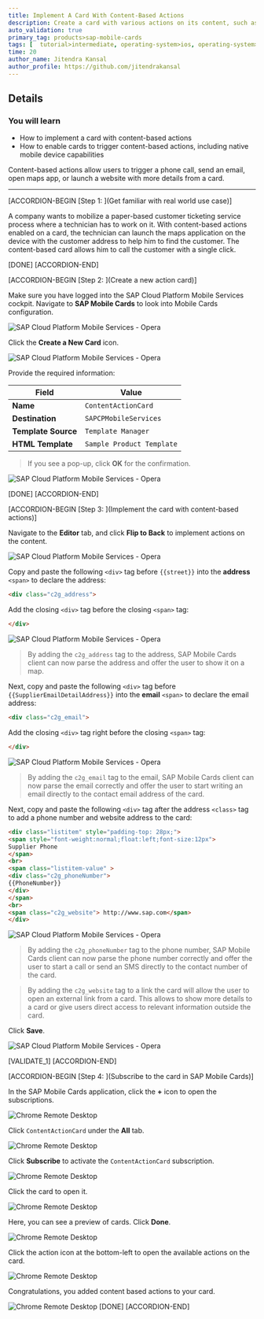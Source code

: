 ```yaml
---
title: Implement A Card With Content-Based Actions
description: Create a card with various actions on its content, such as trigger a phone call, send an email, open maps app or launch a website with more details.
auto_validation: true
primary_tag: products>sap-mobile-cards
tags: [  tutorial>intermediate, operating-system>ios, operating-system>android, topic>mobile, products>sap-cloud-platform, products>sap-mobile-cards, software-product-function>sap-cloud-platform-mobile-services ]
time: 20
author_name: Jitendra Kansal
author_profile: https://github.com/jitendrakansal
---
```


## Details
### You will learn
  - How to implement a card with content-based actions
  - How to enable cards to trigger content-based actions, including native mobile device capabilities

 Content-based actions allow users to trigger a phone call, send an email, open maps app, or launch a website with more details from a card.

---

[ACCORDION-BEGIN [Step 1: ](Get familiar with real world use case)]

A company wants to mobilize a paper-based customer ticketing service process where a technician has to work on it. With content-based actions enabled on a card, the technician can launch the maps application on the device with the customer address to help him to find the customer. The content-based card allows him to call the customer with a single click.

[DONE]
[ACCORDION-END]

[ACCORDION-BEGIN [Step 2: ](Create a new action card)]

Make sure you have logged into the SAP Cloud Platform Mobile Services cockpit. Navigate to **SAP Mobile Cards** to look into Mobile Cards configuration.

![SAP Cloud Platform Mobile Services - Opera](Markdown_files/img_000.png)

Click the **Create a New Card** icon.

![SAP Cloud Platform Mobile Services - Opera](Markdown_files/img_001.png)

Provide the required information:

| Field | Value |
|----|----|
| **Name** | `ContentActionCard` |
| **Destination** | `SAPCPMobileServices` |
| **Template Source** | `Template Manager` |
| **HTML Template** | `Sample Product Template` |

> If you see a pop-up, click **OK** for the confirmation.

![SAP Cloud Platform Mobile Services - Opera](Markdown_files/img_009.png)

[DONE]
[ACCORDION-END]

[ACCORDION-BEGIN [Step 3: ](Implement the card with content-based actions)]

Navigate to the **Editor** tab, and click **Flip to Back** to implement actions on the content.

![SAP Cloud Platform Mobile Services - Opera](Markdown_files/img_010.png)

Copy and paste the following `<div>` tag before `{{street}}` into the **address** `<span>` to declare the address:

```HTML
<div class="c2g_address">
```
Add the closing `<div>` tag before the closing `<span>` tag:

```HTML
</div>
```

 ![SAP Cloud Platform Mobile Services - Opera](Markdown_files/img_011.png)

>By adding the `c2g_address` tag to the address, SAP Mobile Cards client can now parse the address and offer the user to show it on a map.

Next, copy and paste the following `<div>` tag before `{{SupplierEmailDetailAddress}}` into the **email** `<span>` to declare the email address:

```HTML
<div class="c2g_email">
```
Add the closing `<div>` tag right before the closing `<span>` tag:

```HTML
</div>
```
![SAP Cloud Platform Mobile Services - Opera](Markdown_files/img_013.png)

>By adding the `c2g_email` tag to the email, SAP Mobile Cards client can now parse the email correctly and offer the user to start writing an email directly to the contact email address of the card.

Next, copy and paste the following `<div>` tag after the address `<class>` tag to add a phone number and website address to the card:

```HTML
<div class="listitem" style="padding-top: 28px;">
<span style="font-weight:normal;float:left;font-size:12px">
Supplier Phone
</span>
<br>
<span class="listitem-value" >
<div class="c2g_phoneNumber">
{{PhoneNumber}}
</div>
</span>
<br>
<span class="c2g_website"> http://www.sap.com</span>
</div>
```

![SAP Cloud Platform Mobile Services - Opera](Markdown_files/img_014.png)

>By adding the `c2g_phoneNumber` tag to the phone number, SAP Mobile Cards client can now parse the phone number correctly and offer the user to start a call or send an SMS directly to the contact number of the card.

>By adding the `c2g_website` tag to a link the card will allow the user to open an external link from a card. This allows to show more details to a card or give users direct access to relevant information outside the card.

Click **Save**.

![SAP Cloud Platform Mobile Services - Opera](Markdown_files/img_015.png)

[VALIDATE_1]
[ACCORDION-END]

[ACCORDION-BEGIN [Step 4: ](Subscribe to the card in SAP Mobile Cards)]

In the SAP Mobile Cards application, click the **+** icon to open the subscriptions.

![Chrome Remote Desktop](Markdown_files/img_017.png)

Click `ContentActionCard` under the **All** tab.

![Chrome Remote Desktop](Markdown_files/img_019.png)

Click **Subscribe** to activate the `ContentActionCard` subscription.

![Chrome Remote Desktop](Markdown_files/img_020.png)

Click the card to open it.

![Chrome Remote Desktop](Markdown_files/img_021.png)

Here, you can see a preview of cards. Click  **Done**.

![Chrome Remote Desktop](Markdown_files/img_022.png)

Click the action icon at the bottom-left to open the available actions on the card.

![Chrome Remote Desktop](Markdown_files/img_023.png)

Congratulations, you added content based actions to your card.

![Chrome Remote Desktop](Markdown_files/img_024.png)
[DONE]
[ACCORDION-END]
